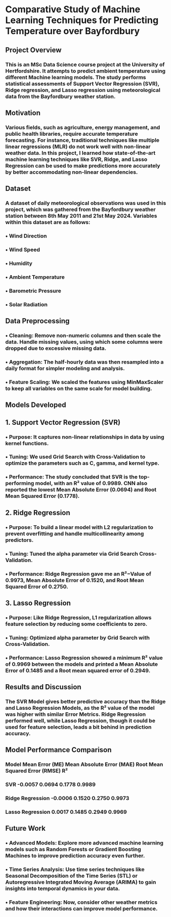 # Comparative Study of Machine Learning Techniques for Predicting Temperature over Bayfordbury
## Project Overview
### This is an MSc Data Science course project at the University of Hertfordshire. It attempts to predict ambient temperature using different Machine learning models. The study performs statistical assessments of Support Vector Regression (SVR), Ridge regression, and Lasso regression using meteorological data from the Bayfordbury weather station.
## Motivation
### Various fields, such as agriculture, energy management, and public health libraries, require accurate temperature forecasting. For instance, traditional techniques like multiple linear regressions (MLR) do not work well with non-linear weather data. In this project, I learned how state-of-the-art machine learning techniques like SVR, Ridge, and Lasso Regression can be used to make predictions more accurately by better accommodating non-linear dependencies.
## Dataset
### A dataset of daily meteorological observations was used in this project, which was gathered from the Bayfordbury weather station between 8th May 2011 and 21st May 2024. Variables within this dataset are as follows:
### •	Wind Direction
### •	Wind Speed
### •	Humidity
### •	Ambient Temperature
### •	Barometric Pressure
### •	Solar Radiation
## Data Preprocessing
### •	Cleaning: Remove non-numeric columns and then scale the data. Handle missing values, using which some columns were dropped due to excessive missing data.
### •	Aggregation: The half-hourly data was then resampled into a daily format for simpler modeling and analysis.
### •	Feature Scaling: We scaled the features using MinMaxScaler to keep all variables on the same scale for model building.
## Models Developed
## 1. Support Vector Regression (SVR)
### •	Purpose: It captures non-linear relationships in data by using kernel functions.
### •	Tuning: We used Grid Search with Cross-Validation to optimize the parameters such as C, gamma, and kernel type.
### •	Performance: The study concluded that SVR is the top-performing model, with an R² value of 0.9989. CNN also reported the lowest Mean Absolute Error (0.0694) and Root Mean Squared Error (0.1778).
## 2. Ridge Regression
### •	Purpose: To build a linear model with L2 regularization to prevent overfitting and handle multicollinearity among predictors.
### •	Tuning: Tuned the alpha parameter via Grid Search Cross-Validation.
### •	Performance: Ridge Regression gave me an R²−Value of 0.9973, Mean Absolute Error of 0.1520, and Root Mean Squared Error of 0.2750.
## 3. Lasso Regression
### •	Purpose: Like Ridge Regression, L1 regularization allows feature selection by reducing some coefficients to zero.
### •	Tuning: Optimized alpha parameter by Grid Search with Cross-Validation.
### •	Performance: Lasso Regression showed a minimum R² value of 0.9969 between the models and printed a Mean Absolute Error of 0.1485 and a Root mean squared error of 0.2949.
## Results and Discussion
### The SVR Model gives better predictive accuracy than the Ridge and Lasso Regression Models, as the R² value of the model was higher with similar Error Metrics. Ridge Regression performed well, while Lasso Regression, though it could be used for feature selection, leads a bit behind in prediction accuracy.
## Model Performance Comparison
### Model	Mean Error (ME)	Mean Absolute Error (MAE)	Root Mean Squared Error (RMSE)	R²
### SVR	-0.0057	0.0694	0.1778	0.9989
### Ridge Regression	-0.0006	0.1520	0.2750	0.9973
### Lasso Regression	0.0017	0.1485	0.2949	0.9969
## Future Work
### •	Advanced Models: Explore more advanced machine learning models such as Random Forests or Gradient Boosting Machines to improve prediction accuracy even further.
### •	Time Series Analysis: Use time series techniques like Seasonal Decomposition of the Time Series (STL) or Autoregressive Integrated Moving Average (ARIMA) to gain insights into temporal dynamics in your data.
### •	Feature Engineering: Now, consider other weather metrics and how their interactions can improve model performance.

